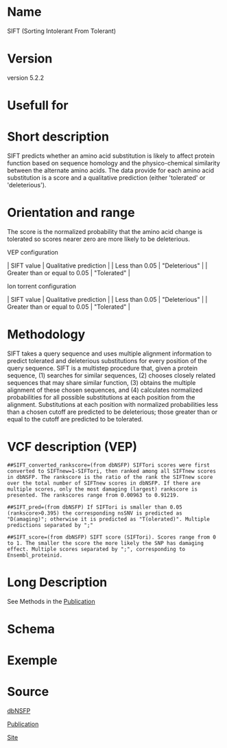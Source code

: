 # Name

SIFT (Sorting Intolerant From Tolerant)

# Version

version 5.2.2

# Usefull for

# Short description

SIFT predicts whether an amino acid substitution is likely to affect protein function based on sequence homology and the physico-chemical similarity between the alternate amino acids. The data provide for each amino acid substitution is a score and a qualitative prediction (either 'tolerated' or 'deleterious').

# Orientation and range

The score is the normalized probability that the amino acid change is tolerated so scores nearer zero are more likely to be deleterious.

VEP configuration

| SIFT value | Qualitative prediction |
| Less than 0.05 | "Deleterious" |
| Greater than or equal to 0.05 | "Tolerated" | 

Ion torrent configuration

| SIFT value | Qualitative prediction |
| Less than 0.05 | "Deleterious" | 
| Greater than or equal to 0.05 | "Tolerated" |

# Methodology

SIFT takes a query sequence and uses multiple alignment information to predict tolerated and deleterious substitutions for every position of the query sequence. SIFT is a multistep procedure that, given a protein sequence, (1) searches for similar sequences, (2) chooses closely related sequences that may share similar function, (3) obtains the multiple alignment of these chosen sequences, and (4) calculates normalized probabilities for all possible substitutions at each position from the alignment. Substitutions at each position with normalized probabilities less than a chosen cutoff are predicted to be deleterious; those greater than or equal to the cutoff are predicted to be tolerated.

# VCF description (VEP)

`##SIFT_converted_rankscore=(from dbNSFP) SIFTori scores were first converted to SIFTnew=1-SIFTori, then ranked among all SIFTnew scores in dbNSFP. The rankscore is the ratio of the rank the SIFTnew score over the total number of SIFTnew scores in dbNSFP. If there are multiple scores, only the most damaging (largest) rankscore is presented. The rankscores range from 0.00963 to 0.91219.`

`##SIFT_pred=(from dbNSFP) If SIFTori is smaller than 0.05 (rankscore>0.395) the corresponding nsSNV is predicted as "D(amaging)"; otherwise it is predicted as "T(olerated)". Multiple predictions separated by ";"`

`##SIFT_score=(from dbNSFP) SIFT score (SIFTori). Scores range from 0 to 1. The smaller the score the more likely the SNP has damaging effect. Multiple scores separated by ";", corresponding to Ensembl_proteinid.`

# Long Description

See Methods in the [Publication](https://pubmed.ncbi.nlm.nih.gov/12824425/)

# Schema

# Exemple

# Source

[dbNSFP](https://sites.google.com/site/jpopgen/dbNSFP)

[Publication](https://pubmed.ncbi.nlm.nih.gov/12824425/)

[Site](https://sift.bii.a-star.edu.sg/)

